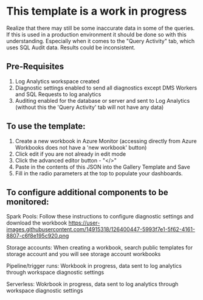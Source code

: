# This template is a work in progress
Realize that there may still be some inaccurate data in some of the queries. If this is used in a production environment it should be done so with this understanding. Especially when it comes to the "Query Activity" tab, which uses SQL Audit data. Results could be inconsistent. 

## Pre-Requisites
1. Log Analytics workspace created
2. Diagnostic settings enabled to send all diagnostics except DMS Workers and SQL Requests to log analytics
3. Auditing enabled for the database or server and sent to Log Analytics (without this the 'Query Activity' tab will not have any data)

## To use the template:
1. Create a new workbook in Azure Monitor (accessing directly from Azure Workbooks does not have a 'new workbook' button)
2. Click edit if you are not already in edit mode
3. Click the advanced editor button - "</>"
4. Paste in the contents of this JSON into the Gallery Template and Save
5. Fill in the radio parameters at the top to populate your dashboards.

## To configure additional components to be monitored: 

Spark Pools: Follow these instructions to configure diagnostic settings and download the workbook https://user-images.githubusercontent.com/14915318/126400447-5993f7e1-5f62-4161-8807-c6f8e195c920.png

Storage accounts: When creating a workbook, search public templates for storage account and you will see storage account workbooks

Pipeline/trigger runs: Workbook in progress, data sent to log analytics through workspace diagnostic settings

Serverless: Wokrbook in progress, data sent to log analytics through workspace diagnostic settings
